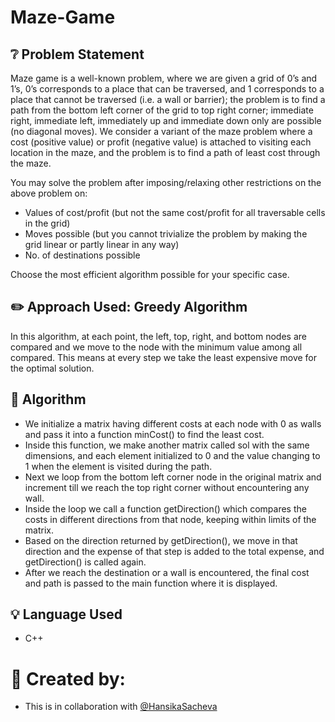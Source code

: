 # Maze-Game

## :grey_question: Problem Statement

Maze game is a well-known problem, where we are given a grid of 0’s and 1’s, 0’s corresponds to a place that can be traversed, and 1 corresponds to a place that cannot be traversed (i.e. a wall or barrier); the problem is to find a path from the bottom left corner of the grid to top right corner; immediate right, immediate left, immediately up and immediate down only are possible (no diagonal moves). We consider a variant of the maze problem where a cost (positive value) or profit (negative value) is attached to visiting each location in the maze, and the problem is to find a path of least cost through the maze.

You may solve the problem after imposing/relaxing other restrictions on the above problem on:
- Values of cost/profit (but not the same cost/profit for all traversable cells in the grid)  
- Moves possible (but you cannot trivialize the problem by making the grid linear or partly linear in any way)  
- No. of destinations possible

Choose the most efficient algorithm possible for your specific case.

## ✏️ Approach Used: Greedy Algorithm

In this algorithm, at each point, the left, top, right, and bottom nodes are compared and we move to the node with the minimum value among all compared. This means at every step we take the least expensive move for the optimal solution.

## 🚧 Algorithm 

- We initialize a matrix having different costs at each node with 0 as walls and pass it into a function minCost() to find the least cost.
- Inside this function, we make another matrix called sol with the same dimensions, and each element initialized to 0 and the value changing to 1 when the element is visited during the path.
- Next we loop from the bottom left corner node in the original matrix and increment till we reach the top right corner without encountering any wall.
- Inside the loop we call a function getDirection() which compares the costs in different directions from that node, keeping within limits of the matrix.
- Based on the direction returned by getDirection(), we move in that direction and the expense of that step is added to the total expense, and getDirection() is called again.
- After we reach the destination or a wall is encountered, the final cost and path is passed to the main function where it is displayed.

## :bulb: Language Used
- C++

# 👻 Created by:
- This is in collaboration with [@HansikaSacheva](https://github.com/HansikaSachdeva) 
